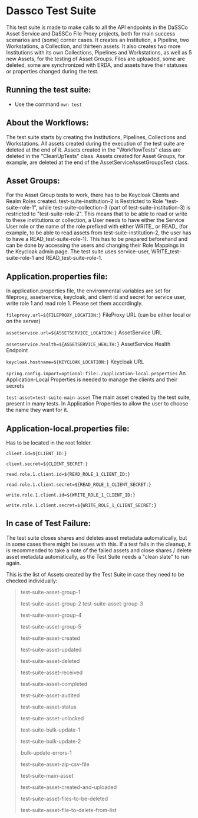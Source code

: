 # Dassco Test Suite
This test suite is made to make calls to all the API endpoints in the DaSSCo Asset Service and DaSSCo File Proxy projects, both for main success scenarios and (some) corner cases. It creates an Institution, a Pipeline, two Workstations, a Collection, and thirteen assets. It also creates two more Institutions with its own Collections, Pipelines and Workstations, as well as 5 new Assets, for the testing of Asset Groups. Files are uploaded, some are deleted, some are synchronized with ERDA, and assets have their statuses or properties changed during the test.

## Running the test suite:
* Use the command ``mvn test``

## About the Workflows:
The test suite starts by creating the Institutions, Pipelines, Collections and Workstations. All assets created during the execution of the test suite are deleted at the end of it. Assets created in the "WorkflowTests" class are deleted in the "CleanUpTests" class. Assets created for Asset Groups, for example, are deleted at the end of the AssetServiceAssetGroupsTest class.

## Asset Groups:
For the Asset Group tests to work, there has to be Keycloak Clients and Realm Roles created.
test-suite-institution-2 is Restricted to Role "test-suite-role-1", while test-suite-collection-3 (part of test-suite-institution-3) is restricted to "test-suite-role-2".
This means that to be able to read or write to these institutions or collection, a User needs to have either the Service User role or the name of the role prefixed with either WRITE_ or READ_ (for example, to be able to read assets from test-suite-institution-2, the user has to have a READ_test-suite-role-1). This has to be prepared beforehand and can be done by accessing the users and changing their Role Mappings in the Keycloak admin page.
The test suite uses service-user, WRITE_test-suite-role-1 and READ_test-suite-role-1.

## Application.properties file:
In application.properties file, the environmental variables are set for fileproxy, assetservice, keycloak, and client id and secret for service user, write role 1 and read role 1. Please set them accordingly.

`fileproxy.url=${FILEPROXY_LOCATION:}` FileProxy URL (can be either local or on the server)

`assetservice.url=${ASSETSERVICE_LOCATION:}` AssetService URL

`assetservice.health=${ASSETSERVICE_HEALTH:}` AssetService Health Endpoint

`keycloak.hostname=${KEYCLOAK_LOCATION:}` Keycloak URL

`spring.config.import=optional:file:./application-local.properties` An Application-Local Properties is needed to manage the clients and their secrets

`test-asset=test-suite-main-asset` The main asset created by the test suite, present in many tests. In Application Properties to allow the user to choose the name they want for it.

## Application-local.properties file:
Has to be located in the root folder.

`client.id=${CLIENT_ID:}`

`client.secret=${CLIENT_SECRET:}`

`read.role.1.client.id=${READ_ROLE_1_CLIENT_ID:}`

`read.role.1.client.secret=${READ_ROLE_1_CLIENT_SECRET:}`

`write.role.1.client.id=${WRITE_ROLE_1_CLIENT_ID:}`

`write.role.1.client.secret=${WRITE_ROLE_1_CLIENT_SECRET:}`

## In case of Test Failure:
The test suite closes shares and deletes asset metadata automatically, but in some cases there might be issues with this.
If a test fails in the cleanup, it is recommended to take a note of the failed assets and close shares /  delete asset metadata automatically, as the Test Suite needs a "clean slate" to run again.

This is the list of Assets created by the Test Suite in case they need to be checked individually:

>test-suite-asset-group-1
> 
>test-suite-asset-group-2
>test-suite-asset-group-3
> 
>test-suite-asset-group-4
> 
>test-suite-asset-group-5
> 
>test-suite-asset-created
> 
>test-suite-asset-updated
> 
>test-suite-asset-deleted
> 
>test-suite-asset-received
> 
>test-suite-asset-completed
> 
>test-suite-asset-audited
> 
>test-suite-asset-status
> 
>test-suite-asset-unlocked
> 
>test-suite-bulk-update-1
> 
>test-suite-bulk-update-2
> 
>bulk-update-errors-1
> 
>test-suite-asset-zip-csv-file
> 
>test-suite-main-asset
> 
>test-suite-asset-created-and-uploaded
>
>test-suite-asset-files-to-be-deleted
>
>test-suite-asset-file-to-delete-from-list